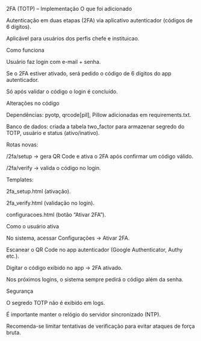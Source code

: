 2FA (TOTP) – Implementação
O que foi adicionado

Autenticação em duas etapas (2FA) via aplicativo autenticador (códigos de 6 dígitos).

Aplicável para usuários dos perfis chefe e instituicao.

Como funciona

Usuário faz login com e-mail + senha.

Se o 2FA estiver ativado, será pedido o código de 6 dígitos do app autenticador.

Só após validar o código o login é concluído.

Alterações no código

Dependências: pyotp, qrcode[pil], Pillow adicionadas em requirements.txt.

Banco de dados: criada a tabela two_factor para armazenar segredo do TOTP, usuário e status (ativo/inativo).

Rotas novas:

/2fa/setup → gera QR Code e ativa o 2FA após confirmar um código válido.

/2fa/verify → valida o código no login.

Templates:

2fa_setup.html (ativação).

2fa_verify.html (validação no login).

configuracoes.html (botão “Ativar 2FA”).

Como o usuário ativa

No sistema, acessar Configurações → Ativar 2FA.

Escanear o QR Code no app autenticador (Google Authenticator, Authy etc.).

Digitar o código exibido no app → 2FA ativado.

Nos próximos logins, o sistema sempre pedirá o código além da senha.

Segurança

O segredo TOTP não é exibido em logs.

É importante manter o relógio do servidor sincronizado (NTP).

Recomenda-se limitar tentativas de verificação para evitar ataques de força bruta.